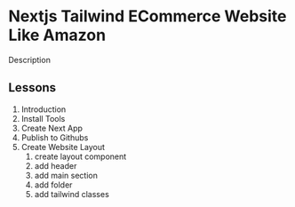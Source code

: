 # Nextjs Tailwind ECommerce Website Like Amazon

Description

## Lessons

1. Introduction
2. Install Tools
3. Create Next App
4. Publish to Githubs
5. Create Website Layout
   1. create layout component
   2. add header
   3. add main section
   4. add folder
   5. add tailwind classes
